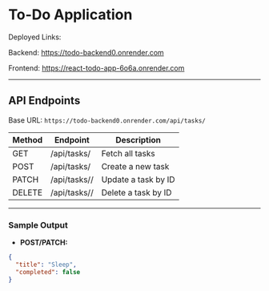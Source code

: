 # To-Do Application

Deployed Links:

Backend: https://todo-backend0.onrender.com

Frontend: https://react-todo-app-6o6a.onrender.com

---

## API Endpoints

Base URL: `https://todo-backend0.onrender.com/api/tasks/`

| Method | Endpoint              | Description            |
|--------|------------------------|------------------------|
| GET    | /api/tasks/           | Fetch all tasks        |
| POST   | /api/tasks/           | Create a new task      |
| PATCH  | /api/tasks/<id>/      | Update a task by ID    |
| DELETE | /api/tasks/<id>/      | Delete a task by ID    |

---

###  Sample Output

- **POST/PATCH:**

```json
{
  "title": "Sleep",
  "completed": false
}
